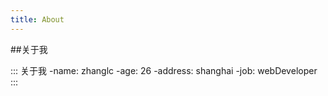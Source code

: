 ```yaml
---
title: About
--- 
```



##关于我

::: 关于我 
    -name: zhanglc
    -age: 26
    -address: shanghai
    -job: webDeveloper
:::
